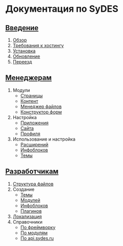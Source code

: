 # Документация по SyDES

## [Введение](./main/index.md)

1. [Обзор](./main/overview.md)
2. [Требования к хостингу](./main/requirements.md)
3. [Установка](./main/installing.md)
4. [Обновление](./main/updating.md)
5. [Переезд](./main/moving.md)

## [Менеджерам](./manager/index.md)

1. Модули
    * [Страницы](./manager/pages.md)
    * [Контент](./manager/content.md)
    * [Менеджер файлов](./manager/file-manager.md)
    * [Конструктор форм](./manager/form-constructor.md)
2. Настройка
    * [Приложения](./manager/settings.md)
    * [Сайта](./manager/sites.md)
    * [Профиля](./manager/profile.md)
3. Использование и настройка
    * [Расширений](./manager/extensions.md)
    * [Инфоблоков](./manager/iblocks.md)
    * [Темы](./manager/themes.md)

## [Разработчикам](./developer/index.md)

1. [Структура файлов](./developer/structure.md)
2. Создание
    * [Темы](./developer/themes.md)
    * [Модулей](./developer/modules.md)
    * [Инфоблоков](./developer/iblocks.md)
    * [Плагинов](./developer/plugins.md)
3. [Локализация](./developer/localization.md)
4. Справочники
    * [По фреймворку](./developer/framework/index.md)
    * [По модулям](./developer/modules/index.md)
    * [По api.sydes.ru](./developer/sydes-api/index.md)
